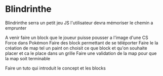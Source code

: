 # Blindrinthe
Blindrinthe serra un petit jeu JS l'utilisateur devra mémoriser le chemin a emprunter 


A venir faire un block que le joueur puisse pousser a l'image d'une CS Force dans Pokémon
Faire des block permettant de se téléporter
Faire le la création de map tel un paint on choisit ce que block et qu'on souhaite placer et ca le place dans un grille 
Faire une validation de la map pour que la map soit terminable

Faire un tuto qui introduit le concept et les blocks 
